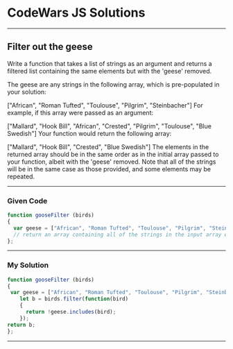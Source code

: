 # CodeWars JS Solutions

---

## Filter out the geese

Write a function that takes a list of strings as an argument and returns a filtered list containing the same elements but with the 'geese' removed.

The geese are any strings in the following array, which is pre-populated in your solution:

  ["African", "Roman Tufted", "Toulouse", "Pilgrim", "Steinbacher"]
For example, if this array were passed as an argument:

 ["Mallard", "Hook Bill", "African", "Crested", "Pilgrim", "Toulouse", "Blue Swedish"]
Your function would return the following array:

["Mallard", "Hook Bill", "Crested", "Blue Swedish"]
The elements in the returned array should be in the same order as in the initial array passed to your function, albeit with the 'geese' removed. Note that all of the strings will be in the same case as those provided, and some elements may be repeated.

---

### Given Code


```js
function gooseFilter (birds) 
{
  var geese = ["African", "Roman Tufted", "Toulouse", "Pilgrim", "Steinbacher"];
  // return an array containing all of the strings in the input array except those that match strings in geese
}; 
```

---

### My Solution 


```js
function gooseFilter (birds) 
{
 var geese = ["African", "Roman Tufted", "Toulouse", "Pilgrim", "Steinbacher"];
    let b = birds.filter(function(bird)
    {
      return !geese.includes(bird);
    });
return b;
};
```


---
